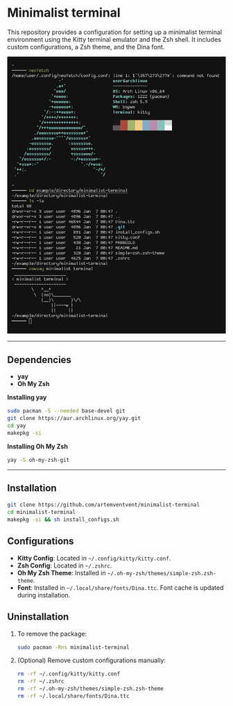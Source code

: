 # Minimalist terminal
 
This repository provides a configuration for setting up a minimalist terminal environment using the Kitty terminal emulator and the Zsh shell. It includes custom configurations, a Zsh theme, and the Dina font.

![Terminal](preview.png)
- - - 
## Dependencies
- **yay**
- **Oh My Zsh**

  
**Installing yay**
```sh
sudo pacman -S --needed base-devel git
git clone https://aur.archlinux.org/yay.git
cd yay
makepkg -si
```
 **Installing Oh My Zsh**
```sh
yay -S oh-my-zsh-git
```
- - -
## Installation
```sh
git clone https://github.com/artemventvent/minimalist-terminal
cd minimalist-terminal
makepkg -si && sh install_configs.sh
```
## Configurations
- **Kitty Config**: Located in `~/.config/kitty/kitty.conf`.
- **Zsh Config**: Located in `~/.zshrc`.
- **Oh My Zsh Theme**: Installed in `~/.oh-my-zsh/themes/simple-zsh.zsh-theme`.
- **Font**: Installed in `~/.local/share/fonts/Dina.ttc`. Font cache is updated during installation.
## Uninstallation

1. To remove the package:
    ```sh
    sudo pacman -Rns minimalist-terminal
    ```

2. (Optional) Remove custom configurations manually:
    ```sh
    rm -rf ~/.config/kitty/kitty.conf
    rm -rf ~/.zshrc
    rm -rf ~/.oh-my-zsh/themes/simple-zsh.zsh-theme
    rm -rf ~/.local/share/fonts/Dina.ttc
    ```
